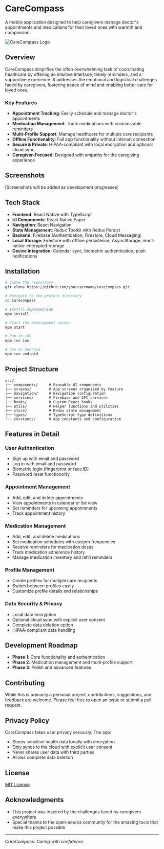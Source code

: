 # CareCompass

A mobile application designed to help caregivers manage doctor's appointments and medications for their loved ones with warmth and compassion.

![CareCompass Logo](path/to/logo.png)

## Overview

CareCompass simplifies the often overwhelming task of coordinating healthcare by offering an intuitive interface, timely reminders, and a supportive experience. It addresses the emotional and logistical challenges faced by caregivers, fostering peace of mind and enabling better care for loved ones.

### Key Features

- **Appointment Tracking**: Easily schedule and manage doctor's appointments
- **Medication Management**: Track medications with customizable reminders
- **Multi-Profile Support**: Manage healthcare for multiple care recipients
- **Offline Functionality**: Full app functionality without internet connection
- **Secure & Private**: HIPAA-compliant with local encryption and optional cloud sync
- **Caregiver-Focused**: Designed with empathy for the caregiving experience

## Screenshots

[Screenshots will be added as development progresses]

## Tech Stack

- **Frontend**: React Native with TypeScript
- **UI Components**: React Native Paper
- **Navigation**: React Navigation
- **State Management**: Redux Toolkit with Redux Persist
- **Backend**: Firebase (Authentication, Firestore, Cloud Messaging)
- **Local Storage**: Firestore with offline persistence, AsyncStorage, react-native-encrypted-storage
- **Device Integration**: Calendar sync, biometric authentication, push notifications

## Installation

```bash
# Clone the repository
git clone https://github.com/yourusername/carecompass.git

# Navigate to the project directory
cd carecompass

# Install dependencies
npm install

# Start the development server
npm start

# Run on iOS
npm run ios

# Run on Android
npm run android
```

## Project Structure

```
src/
├── components/     # Reusable UI components
├── screens/        # App screens organized by feature
├── navigation/     # Navigation configuration
├── services/       # Firebase and API services
├── hooks/          # Custom React hooks
├── utils/          # Helper functions and utilities
├── store/          # Redux state management
├── types/          # TypeScript type definitions
└── constants/      # App constants and configuration
```

## Features in Detail

### User Authentication
- Sign up with email and password
- Log in with email and password
- Biometric login (fingerprint or face ID)
- Password reset functionality

### Appointment Management
- Add, edit, and delete appointments
- View appointments in calendar or list view
- Set reminders for upcoming appointments
- Track appointment history

### Medication Management
- Add, edit, and delete medications
- Set medication schedules with custom frequencies
- Receive reminders for medication doses
- Track medication adherence history
- Manage medication inventory and refill reminders

### Profile Management
- Create profiles for multiple care recipients
- Switch between profiles easily
- Customize profile details and relationships

### Data Security & Privacy
- Local data encryption
- Optional cloud sync with explicit user consent
- Complete data deletion option
- HIPAA-compliant data handling

## Development Roadmap

- **Phase 1**: Core functionality and authentication
- **Phase 2**: Medication management and multi-profile support
- **Phase 3**: Polish and advanced features

## Contributing

While this is primarily a personal project, contributions, suggestions, and feedback are welcome. Please feel free to open an issue or submit a pull request.

## Privacy Policy

CareCompass takes user privacy seriously. The app:
- Stores sensitive health data locally with encryption
- Only syncs to the cloud with explicit user consent
- Never shares user data with third parties
- Allows complete data deletion

## License

[MIT License](LICENSE)

## Acknowledgments

- This project was inspired by the challenges faced by caregivers everywhere
- Special thanks to the open-source community for the amazing tools that make this project possible

---

*CareCompass: Caring with confidence*
